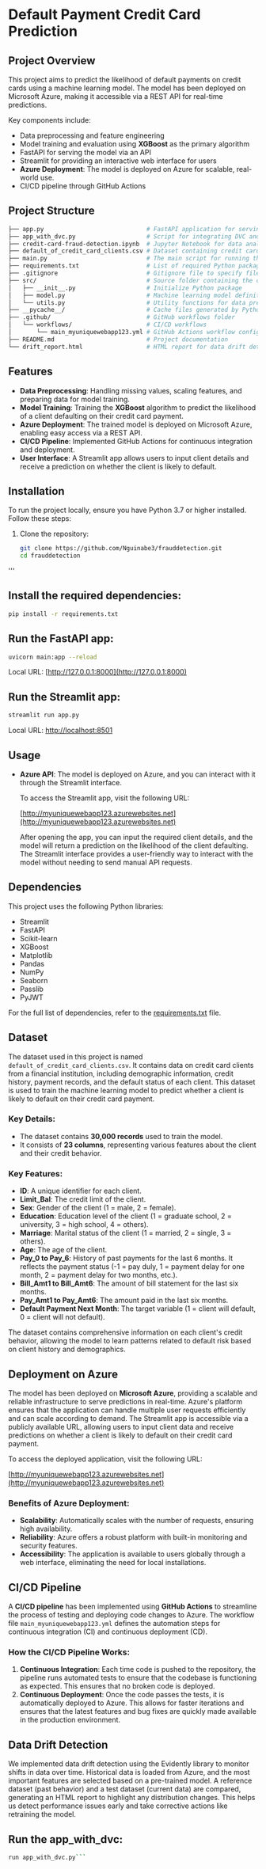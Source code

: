 # Default Payment Credit Card Prediction

## Project Overview

This project aims to predict the likelihood of default payments on credit cards using a machine learning model. The model has been deployed on Microsoft Azure, making it accessible via a REST API for real-time predictions.

Key components include:
- Data preprocessing and feature engineering
- Model training and evaluation using **XGBoost** as the primary algorithm
- FastAPI for serving the model via an API
- Streamlit for providing an interactive web interface for users
- **Azure Deployment**: The model is deployed on Azure for scalable, real-world use.
- CI/CD pipeline through GitHub Actions

## Project Structure

```bash
├── app.py                             # FastAPI application for serving the default payment prediction model
├── app_with_dvc.py                    # Script for integrating DVC and data drift detection (including saving the drift report)
├── credit-card-fraud-detection.ipynb  # Jupyter Notebook for data analysis, feature engineering, and model training
├── default_of_credit_card_clients.csv # Dataset containing credit card client payment history
├── main.py                            # The main script for running the FastAPI app
├── requirements.txt                   # List of required Python packages for running the project
├── .gitignore                         # Gitignore file to specify files not to track with Git
├── src/                               # Source folder containing the core project files
│   ├── __init__.py                    # Initialize Python package
│   ├── model.py                       # Machine learning model definition and training logic
│   └── utils.py                       # Utility functions for data preprocessing and other tasks
├── __pycache__/                       # Cache files generated by Python
├── .github/                           # GitHub workflows folder
│   └── workflows/                     # CI/CD workflows
│       └── main_myuniquewebapp123.yml # GitHub Actions workflow configuration for CI/CD
├── README.md                          # Project documentation
└── drift_report.html                  # HTML report for data drift detection

```
## Features

- **Data Preprocessing**: Handling missing values, scaling features, and preparing data for model training.
- **Model Training**: Training the **XGBoost** algorithm to predict the likelihood of a client defaulting on their credit card payment.
- **Azure Deployment**: The trained model is deployed on Microsoft Azure, enabling easy access via a REST API.
- **CI/CD Pipeline**: Implemented GitHub Actions for continuous integration and deployment.
- **User Interface**: A Streamlit app allows users to input client details and receive a prediction on whether the client is likely to default.
 
 ## Installation

To run the project locally, ensure you have Python 3.7 or higher installed. Follow these steps:

1. Clone the repository:

   ```bash
   git clone https://github.com/Nguinabe3/frauddetection.git
   cd frauddetection
'''
## Install the required dependencies:

```bash
pip install -r requirements.txt
```


## Run the FastAPI app:

```bash
uvicorn main:app --reload
```
Local URL: [http://127.0.0.1:8000](http://127.0.0.1:8000)
## Run the Streamlit app:

```bash
streamlit run app.py
```
Local URL: [http://localhost:8501](http://localhost:8501)

## Usage

- **Azure API**: The model is deployed on Azure, and you can interact with it through the Streamlit interface.

   To access the Streamlit app, visit the following URL:

   [http://myuniquewebapp123.azurewebsites.net](http://myuniquewebapp123.azurewebsites.net)

   After opening the app, you can input the required client details, and the model will return a prediction on the likelihood of the client defaulting. The Streamlit interface provides a user-friendly way to interact with the model without needing to send manual API requests.
## Dependencies

This project uses the following Python libraries:

- Streamlit
- FastAPI
- Scikit-learn
- XGBoost
- Matplotlib
- Pandas
- NumPy
- Seaborn
- Passlib
- PyJWT

For the full list of dependencies, refer to the [requirements.txt](requirements.txt) file.

## Dataset

The dataset used in this project is named `default_of_credit_card_clients.csv`. It contains data on credit card clients from a financial institution, including demographic information, credit history, payment records, and the default status of each client. This dataset is used to train the machine learning model to predict whether a client is likely to default on their credit card payment.

### Key Details:
- The dataset contains **30,000 records** used to train the model.
- It consists of **23 columns**, representing various features about the client and their credit behavior.

### Key Features:

- **ID**: A unique identifier for each client.
- **Limit_Bal**: The credit limit of the client.
- **Sex**: Gender of the client (1 = male, 2 = female).
- **Education**: Education level of the client (1 = graduate school, 2 = university, 3 = high school, 4 = others).
- **Marriage**: Marital status of the client (1 = married, 2 = single, 3 = others).
- **Age**: The age of the client.
- **Pay_0 to Pay_6**: History of past payments for the last 6 months. It reflects the payment status (-1 = pay duly, 1 = payment delay for one month, 2 = payment delay for two months, etc.).
- **Bill_Amt1 to Bill_Amt6**: The amount of bill statement for the last six months.
- **Pay_Amt1 to Pay_Amt6**: The amount paid in the last six months.
- **Default Payment Next Month**: The target variable (1 = client will default, 0 = client will not default).

The dataset contains comprehensive information on each client's credit behavior, allowing the model to learn patterns related to default risk based on client history and demographics.
## Deployment on Azure

The model has been deployed on **Microsoft Azure**, providing a scalable and reliable infrastructure to serve predictions in real-time. Azure's platform ensures that the application can handle multiple user requests efficiently and can scale according to demand. The Streamlit app is accessible via a publicly available URL, allowing users to input client data and receive predictions on whether a client is likely to default on their credit card payment.

To access the deployed application, visit the following URL:

[http://myuniquewebapp123.azurewebsites.net](http://myuniquewebapp123.azurewebsites.net)

### Benefits of Azure Deployment:
- **Scalability**: Automatically scales with the number of requests, ensuring high availability.
- **Reliability**: Azure offers a robust platform with built-in monitoring and security features.
- **Accessibility**: The application is available to users globally through a web interface, eliminating the need for local installations.

## CI/CD Pipeline

A **CI/CD pipeline** has been implemented using **GitHub Actions** to streamline the process of testing and deploying code changes to Azure. The workflow file `main_myuniquewebapp123.yml` defines the automation steps for continuous integration (CI) and continuous deployment (CD). 

### How the CI/CD Pipeline Works:
1. **Continuous Integration**: Each time code is pushed to the repository, the pipeline runs automated tests to ensure that the codebase is functioning as expected. This ensures that no broken code is deployed.
2. **Continuous Deployment**: Once the code passes the tests, it is automatically deployed to Azure. This allows for faster iterations and ensures that the latest features and bug fixes are quickly made available in the production environment.


## Data Drift Detection

We implemented data drift detection using the Evidently library to monitor shifts in data over time. Historical data is loaded from Azure, and the most important features are selected based on a pre-trained model. A reference dataset (past behavior) and a test dataset (current data) are compared, generating an HTML report to highlight any distribution changes. This helps us detect performance issues early and take corrective actions like retraining the model.
## Run the app_with_dvc:

```bash
run app_with_dvc.py```

